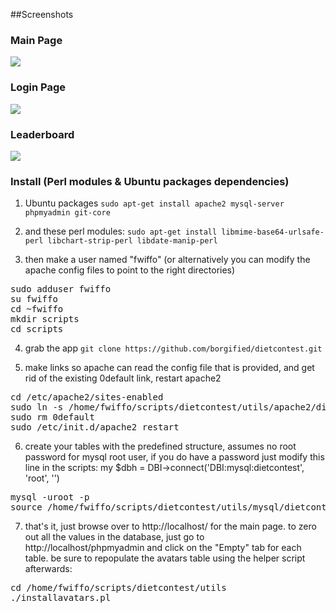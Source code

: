 ##Screenshots
### Main Page
<img src="https://github.com/downloads/borgified/dietcontest/Screenshot-3.png">

### Login Page
<img src="https://github.com/downloads/borgified/dietcontest/Screenshot-4.png">

### Leaderboard
<img src="https://github.com/downloads/borgified/dietcontest/Screenshot-2.png">


### Install (Perl modules & Ubuntu packages dependencies)

1. Ubuntu packages
`sudo apt-get install apache2 mysql-server phpmyadmin git-core`

2. and these perl modules:
`sudo apt-get install libmime-base64-urlsafe-perl libchart-strip-perl libdate-manip-perl`

3. then make a user named "fwiffo" (or alternatively you can modify the apache config files to point to the right directories)

<pre>
sudo adduser fwiffo
su fwiffo
cd ~fwiffo
mkdir scripts
cd scripts
</pre>

4. grab the app
`git clone https://github.com/borgified/dietcontest.git`

5. make links so apache can read the config file that is provided, and get rid of the existing 0default link, restart apache2
<pre>
cd /etc/apache2/sites-enabled
sudo ln -s /home/fwiffo/scripts/dietcontest/utils/apache2/dietcontest
sudo rm 0default
sudo /etc/init.d/apache2 restart
</pre> 

6. create your tables with the predefined structure, assumes no root password for mysql root user, if you do have a password just modify this line in the scripts: my $dbh = DBI->connect('DBI:mysql:dietcontest', 'root', '<password here>')
<pre>
mysql -uroot -p
source /home/fwiffo/scripts/dietcontest/utils/mysql/dietcontest.mysql
</pre>

7. that's it, just browse over to http://localhost/ for the main page. to zero out all the values in the database, just go to http://localhost/phpmyadmin and click on the "Empty" tab for each table. be sure to repopulate the avatars table using the helper script afterwards:
<pre>
cd /home/fwiffo/scripts/dietcontest/utils
./installavatars.pl
</pre>
